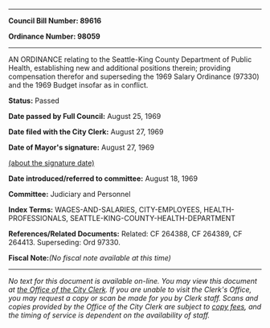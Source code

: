 

********

**Council Bill Number: 89616**
   
**Ordinance Number: 98059**
********

 AN ORDINANCE relating to the Seattle-King County Department of Public Health, establishing new and additional positions therein; providing compensation therefor and superseding the 1969 Salary Ordinance (97330) and the 1969 Budget insofar as in conflict.

**Status:** Passed
   
**Date passed by Full Council:** August 25, 1969
   
**Date filed with the City Clerk:** August 27, 1969
   
**Date of Mayor's signature:** August 27, 1969
   
[(about the signature date)](/~public/approvaldate.htm)
   
   
   
**Date introduced/referred to committee:** August 18, 1969
   
**Committee:** Judiciary and Personnel
   
   
**Index Terms:** WAGES-AND-SALARIES, CITY-EMPLOYEES, HEALTH-PROFESSIONALS, SEATTLE-KING-COUNTY-HEALTH-DEPARTMENT

**References/Related Documents:** Related: CF 264388, CF 264389, CF 264413. Superseding: Ord 97330.

**Fiscal Note:**_(No fiscal note available at this time)_
********

_No text for this document is available on-line. You may view this document at [the Office of the City Clerk](http://www.seattle.gov/leg/clerk/contactUs.htm). If you are unable to visit the Clerk's Office, you may request a copy or scan be made for you by Clerk staff. Scans and copies provided by the Office of the City Clerk are subject to [copy fees](http://clerk.seattle.gov/~public/clerkfees.htm), and the timing of service is dependent on the availability of staff._

